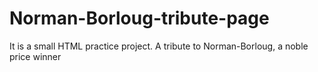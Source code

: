 # Norman-Borloug-tribute-page
It is a small HTML practice project.
A tribute to Norman-Borloug, a noble price winner

